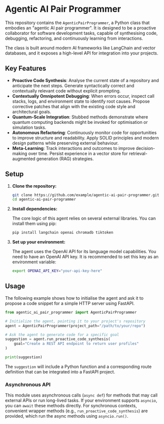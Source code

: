 # Agentic AI Pair Programmer

This repository contains the `AgenticPairProgrammer`, a Python class that embodies an "agentic AI pair programmer". It is designed to be a proactive collaborator for software development tasks, capable of synthesising code, debugging, refactoring, and continuously learning from interactions.

The class is built around modern AI frameworks like LangChain and vector databases, and it exposes a high-level API for integration into your projects.

## Key Features

*   **Proactive Code Synthesis**: Analyse the current state of a repository and anticipate the next steps. Generate syntactically correct and contextually relevant code without explicit prompting.
*   **Contextually Omnipotent Debugging**: When errors occur, inspect call stacks, logs, and environment state to identify root causes. Propose corrective patches that align with the existing code style and architectural goals.
*   **Quantum-Scale Integration**: Stubbed methods demonstrate where quantum computing backends might be invoked for optimisation or simulation tasks.
*   **Autonomous Refactoring**: Continuously monitor code for opportunities to improve structure and readability. Apply SOLID principles and modern design patterns while preserving external behaviour.
*   **Meta-Learning**: Track interactions and outcomes to improve decision-making over time. Persist experience in a vector store for retrieval-augmented generation (RAG) strategies.

## Setup

1.  **Clone the repository:**
    ```bash
    git clone https://github.com/example/agentic-ai-pair-programmer.git
    cd agentic-ai-pair-programmer
    ```

2.  **Install dependencies:**

    The core logic of this agent relies on several external libraries. You can install them using pip:

    ```bash
    pip install langchain openai chromadb tiktoken
    ```

3.  **Set up your environment:**

    The agent uses the OpenAI API for its language model capabilities. You need to have an OpenAI API key. It is recommended to set this key as an environment variable:

    ```bash
    export OPENAI_API_KEY="your-api-key-here"
    ```

## Usage

The following example shows how to initialise the agent and ask it to propose a code snippet for a simple HTTP server using FastAPI.

```python
from agentic_ai_pair_programmer import AgenticPairProgrammer

# Initialize the agent, pointing it to your project's repository
agent = AgenticPairProgrammer(project_path="/path/to/your/repo")

# Ask the agent to generate code for a specific goal
suggestion = agent.run_proactive_code_synthesis(
    goal="Create a REST API endpoint to return user profiles"
)

print(suggestion)
```

The `suggestion` will include a Python function and a corresponding route definition that can be integrated into a FastAPI project.

### Asynchronous API

This module uses asynchronous calls (`async def`) for methods that may call external APIs or run long-lived tasks. If your environment supports `asyncio`, you can `await` these methods directly. For synchronous contexts, convenient wrapper methods (e.g., `run_proactive_code_synthesis`) are provided, which run the async methods using `asyncio.run()`.
